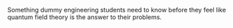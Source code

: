 Something dummy engineering students need to know before they feel like quantum field theory is the answer to their problems.